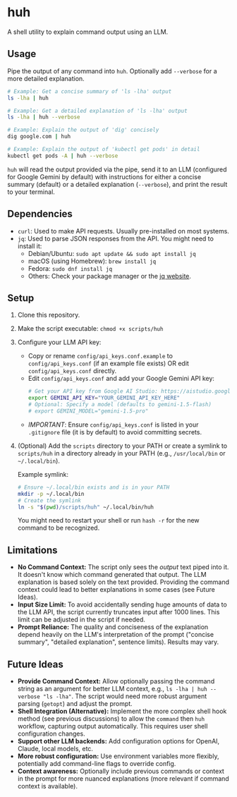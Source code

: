 # huh

A shell utility to explain command output using an LLM.

## Usage

Pipe the output of any command into `huh`. Optionally add `--verbose` for a more detailed explanation.

```bash
# Example: Get a concise summary of 'ls -lha' output
ls -lha | huh

# Example: Get a detailed explanation of 'ls -lha' output
ls -lha | huh --verbose

# Example: Explain the output of 'dig' concisely
dig google.com | huh

# Example: Explain the output of 'kubectl get pods' in detail
kubectl get pods -A | huh --verbose
```

`huh` will read the output provided via the pipe, send it to an LLM (configured for Google Gemini by default) with instructions for either a concise summary (default) or a detailed explanation (`--verbose`), and print the result to your terminal.

## Dependencies

- `curl`: Used to make API requests. Usually pre-installed on most systems.
- `jq`: Used to parse JSON responses from the API. You might need to install it:
    - Debian/Ubuntu: `sudo apt update && sudo apt install jq`
    - macOS (using Homebrew): `brew install jq`
    - Fedora: `sudo dnf install jq`
    - Others: Check your package manager or the [jq website](https://jqlang.github.io/jq/download/).

## Setup

1. Clone this repository.
2. Make the script executable: `chmod +x scripts/huh`
3. Configure your LLM API key:
    - Copy or rename `config/api_keys.conf.example` to `config/api_keys.conf` (if an example file exists) OR edit `config/api_keys.conf` directly.
    - Edit `config/api_keys.conf` and add your Google Gemini API key:
      ```bash
      # Get your API key from Google AI Studio: https://aistudio.google.com/app/apikey
      export GEMINI_API_KEY="YOUR_GEMINI_API_KEY_HERE"
      # Optional: Specify a model (defaults to gemini-1.5-flash)
      # export GEMINI_MODEL="gemini-1.5-pro"
      ```
    - *IMPORTANT*: Ensure `config/api_keys.conf` is listed in your `.gitignore` file (it is by default) to avoid committing secrets.
4. (Optional) Add the `scripts` directory to your PATH or create a symlink to `scripts/huh` in a directory already in your PATH (e.g., `/usr/local/bin` or `~/.local/bin`).

   Example symlink:
   ```bash
   # Ensure ~/.local/bin exists and is in your PATH
   mkdir -p ~/.local/bin
   # Create the symlink
   ln -s "$(pwd)/scripts/huh" ~/.local/bin/huh
   ```
   You might need to restart your shell or run `hash -r` for the new command to be recognized.

## Limitations

- **No Command Context:** The script only sees the *output* text piped into it. It doesn't know which command generated that output. The LLM explanation is based solely on the text provided. Providing the command context could lead to better explanations in some cases (see Future Ideas).
- **Input Size Limit:** To avoid accidentally sending huge amounts of data to the LLM API, the script currently truncates input after 1000 lines. This limit can be adjusted in the script if needed.
- **Prompt Reliance:** The quality and conciseness of the explanation depend heavily on the LLM's interpretation of the prompt ("concise summary", "detailed explanation", sentence limits). Results may vary.

## Future Ideas

- **Provide Command Context:** Allow optionally passing the command string as an argument for better LLM context, e.g., `ls -lha | huh --verbose "ls -lha"`. The script would need more robust argument parsing (`getopt`) and adjust the prompt.
- **Shell Integration (Alternative):** Implement the more complex shell hook method (see previous discussions) to allow the `command` then `huh` workflow, capturing output automatically. This requires user shell configuration changes.
- **Support other LLM backends:** Add configuration options for OpenAI, Claude, local models, etc.
- **More robust configuration:** Use environment variables more flexibly, potentially add command-line flags to override config.
- **Context awareness:** Optionally include previous commands or context in the prompt for more nuanced explanations (more relevant if command context is available).
